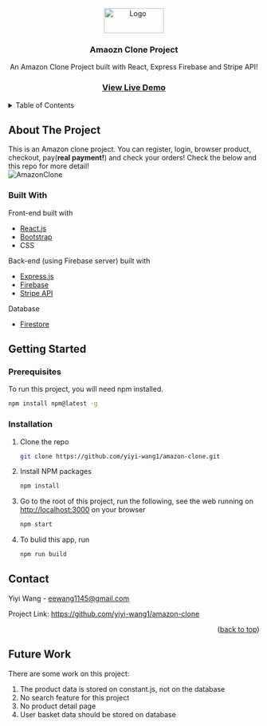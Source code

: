 <!-- PROJECT LOGO -->
<div align="center">
  <a href="https://github.com/yiyi-wang1/amazon-clone">
    <img src="http://media.corporate-ir.net/media_files/IROL/17/176060/Oct18/Amazon%20logo.PNG" alt="Logo" width="120" height="50">
  </a>

  <h3 align="center">Amaozn Clone Project</h3>

  <p align="center">
    An Amazon Clone Project built with React, Express Firebase and Stripe API!
    <br/>
    <h3><a href="https://clone-89948.web.app/"><strong>View Live Demo</strong></a></h3>
  </p>
</div>

<!-- TABLE OF CONTENTS -->
<details>
  <summary>Table of Contents</summary>
  <ol>
    <li>
      <a href="#about-the-project">About The Project</a>
      <ul>
        <li><a href="#built-with">Built With</a></li>
      </ul>
    </li>
    <li>
      <a href="#getting-started">Getting Started</a>
      <ul>
        <li><a href="#prerequisites">Prerequisites</a></li>
        <li><a href="#installation">Installation</a></li>
      </ul>
    </li>
    <li><a href="#contact">Contact</a></li>
    <li><a href="#futurework">Future work</a></li>
  </ol>
</details>



<!-- ABOUT THE PROJECT -->
## About The Project



This is an Amazon clone project. You can register, login, browser product, checkout, pay(**real payment!**) and check your orders!
Check the below and this repo for more detail!<br/>
![AmazonClone](https://user-images.githubusercontent.com/90237052/169599880-900c8100-07ee-499c-93be-f95346b966f7.gif)

### Built With

Front-end built with 
* [React.js](https://reactjs.org/)
* [Bootstrap](https://getbootstrap.com)
* CSS

Back-end (using Firebase server) built with
* [Express.js](https://expressjs.com/)
* [Firebase](https://firebase.google.com/)
* [Stripe API](https://stripe.com/en-ca)

Database
* [Firestore](https://firebase.google.com/products/firestore)

<!-- GETTING STARTED -->
## Getting Started


### Prerequisites

To run this project, you will need npm installed.

  ```sh
  npm install npm@latest -g
  ```

### Installation

1. Clone the repo
   ```sh
   git clone https://github.com/yiyi-wang1/amazon-clone.git
   ```
2. Install NPM packages
   ```sh
   npm install
   ```
3. Go to the root of this project, run the following, see the web running on [http://localhost:3000](http://localhost:3000) on your browser

   ```sh
   npm start
   ```
4. To bulid this app, run 
   ```sh
   npm run build
   ```



<!-- CONTACT -->
## Contact

Yiyi Wang - eewang1145@gmail.com

Project Link: https://github.com/yiyi-wang1/amazon-clone

<p align="right">(<a href="#top">back to top</a>)</p>



<!-- FUTUREWORK -->
## Future Work
There are some work on this project: 
1. The product data is stored on constant.js, not on the database
2. No search feature for this project
3. No product detail page
4. User basket data should be stored on database


